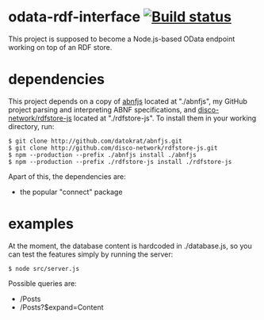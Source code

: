 # odata-rdf-interface [![Build status](https://travis-ci.org/disco-network/odata-rdf-interface.svg)](https://travis-ci.org/disco-network/odata-rdf-interface)
This project is supposed to become a Node.js-based OData endpoint working on top of an RDF store.

# dependencies
This project depends on a copy of [abnfjs](https://github.com/datokrat/abnfjs) located at "./abnfjs", my GitHub project parsing and interpreting ABNF specifications, and [disco-network/rdfstore-js](https://github.com/disco-network/rdfstore-js) located at "./rdfstore-js". To install them in your working directory, run:

    $ git clone http://github.com/datokrat/abnfjs.git
    $ git clone http://github.com/disco-network/rdfstore-js.git
    $ npm --production --prefix ./abnfjs install ./abnfjs
    $ npm --production --prefix ./rdfstore-js install ./rdfstore-js

Apart of this, the dependencies are:
 * the popular "connect" package

# examples
At the moment, the database content is hardcoded in ./database.js, so you can test the features simply by running the server:

    $ node src/server.js

Possible queries are:

 * /Posts
 * /Posts?$expand=Content
